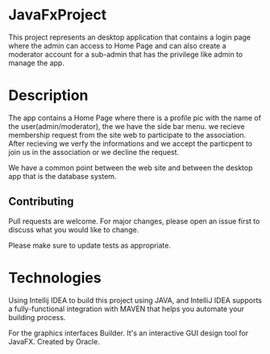 # JavaFxProject

This project represents an desktop application that contains a login page where the admin can access to Home Page and can also create a moderator account for a sub-admin that has the privilege like admin to manage the app. 

# Description 

The app contains a Home Page where there is a profile pic with the name of the user(admin/moderator), the we have the side bar menu. we recieve membership request from the site web to participate to the association. 
After recieving we verfy the informations and we accept the particpent to join us in the association or we decline the request. 

We have a common point between the web site and between the desktop app that is the database system.

## Contributing 

Pull requests are welcome. For major changes, please open an issue first to discuss what you would like to change.

Please make sure to update tests as appropriate.

# Technologies 

Using Intellij IDEA to build this project using JAVA, and IntelliJ IDEA supports a fully-functional integration with MAVEN that helps you automate your building process.

For the graphics interfaces Builder. It's an interactive GUI design tool for JavaFX. Created by Oracle.
